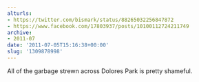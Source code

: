 ```yaml
---
alturls:
- https://twitter.com/bismark/status/88265032256847872
- https://www.facebook.com/17803937/posts/10100112724211749
archive:
- 2011-07
date: '2011-07-05T15:16:38+00:00'
slug: '1309878998'
---
```


All of the garbage strewn across Dolores Park is pretty shameful.

